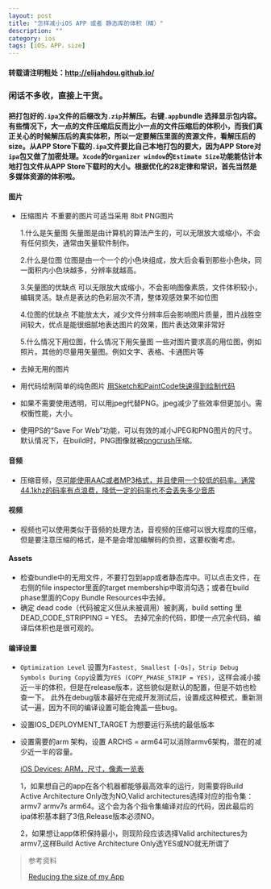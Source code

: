 ```yaml
---
layout: post
title: "怎样减小iOS APP 或者 静态库的体积（精）"
description: ""
category: ios
tags: [iOS，APP，size]
--- 
```

#### 转载请注明粗处：http://elijahdou.github.io/

### 闲话不多收，直接上干货。

#### 把打包好的`.ipa`文件的后缀改为`.zip`并解压。右键`.app`bundle 选择显示包内容。有些情况下，大一点的文件压缩后反而比小一点的文件压缩后的体积小，而我们真正关心的时候解压后的真实体积，所以一定要解压里面的资源文件，看解压后的size。从APP Store下载的`.ipa`文件要比自己本地打包的要大，因为APP Store对`ipa`包又做了加密处理。`Xcode`的`Organizer window`的`Estimate Size`功能能估计本地打包文件从APP Store下载时的大小。根据优化的28定律和常识，首先当然是多媒体资源的体积啦。

#### 图片

* 压缩图片 不重要的图片可适当采用 8bit PNG图片

	1.什么是矢量图
	矢量图是由计算机的算法产生的，可以无限放大或缩小，不会有任何损失，通常由矢量软件制作。

	2.什么是位图
	位图是由一个一个的小色块组成，放大后会看到那些小色块，同一面积内小色块越多，分辨率就越高。

	3.矢量图的优缺点
	可以无限放大或缩小，不会影响图像素质，文件体积较小，编辑灵活。缺点是表达的色彩层次不清，整体观感效果不如位图

	4.位图的优缺点
	不能放太大，减少文件分辨率后会影响图片质量，图片战胜空间较大，优点是能很细腻地表达图片的效果，图片表达效果非常好

	5.什么情况下用位图，什么情况下用矢量图
	一些对图片要求高的用位图，例如照片。其他的尽量用矢量图。例如文字、表格、卡通图片等

* 去掉无用的图片

* 用代码绘制简单的纯色图片 [用Sketch和PaintCode快速得到绘制代码](http://www.jianshu.com/p/d01110c80495)

* 如果不需要使用透明，可以用jpeg代替PNG。jpeg减少了些效率但更加小。需权衡性能，大小。
* 使用PS的“Save For Web”功能，可以有效的减小JPEG和PNG图片的尺寸。 默认情况下，在build时，PNG图像就被[pngcrush](https://developer.apple.com/library/ios/qa/qa1681/_index.html)压缩。


#### 音频

* 压缩音频，[尽可能使用AAC或者MP3格式，并且使用一个较低的码率。通常44.1khz的码率有点浪费，降低一定的码率也不会丢失多少音质](https://developer.apple.com/videos/wwdc/2011/?id=404)

#### 视频

* 视频也可以使用类似于音频的处理方法，音视频的压缩可以很大程度的压缩，但是要注意压缩的格式，是不是会增加编解码的负担，这要权衡考虑。
    
#### Assets

* 检查bundle中的无用文件，不要打包到app或者静态库中。可以点击文件，在右侧的file inspector里面的target membership中取消勾选；或者在build phase里面的Copy Bundle Resources中去掉。
* 确定 dead code（代码被定义但从未被调用）被剥离，build setting 里 DEAD_CODE_STRIPPING = YES。 去掉冗余的代码，即使一点冗余代码，编译后体积也是很可观的。

#### 编译设置

* `Optimization Level` 设置为`Fastest, Smallest [-Os]`，`Strip Debug Symbols During Copy`设置为`YES (COPY_PHASE_STRIP = YES)`，这样会减小接近一半的体积，但是在release版本，这些貌似是默认的配置，但是不妨也检查一下。 此外在debug版本最好在完成开发测试后，设置成这种模式，重新测试一遍，因为不同的编译设置可能会掩盖一些bug。


* 设置IOS_DEPLOYMENT_TARGET 为想要运行系统的最低版本

* 设置需要的arm 架构，设置 ARCHS = arm64可以消除armv6架构，潜在的减少近一半的容量。

  [iOS Devices: ARM，尺寸，像素一览表 ](https://www.innerfence.com/howto/apple-ios-devices-dates-versions-instruction-sets)
  
    1，如果想自己的app在各个机器都能够最高效率的运行，则需要将Build Active Architecture Only改为NO,Valid architectures选择对应的指令集：armv7 armv7s arm64。这个会为各个指令集编译对应的代码，因此最后的 ipa体积基本翻了3倍,Release版本必须NO。

    2，如果想让app体积保持最小，则现阶段应该选择Valid architectures为armv7,这样Build Active Architecture Only选YES或NO就无所谓了
	   
> 参考资料
>
> [Reducing the size of my App](https://developer.apple.com/library/ios/qa/qa1795/_index.html)





